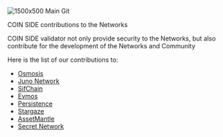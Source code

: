 ![1500x500 Main Git](https://user-images.githubusercontent.com/86729290/191212200-11681623-982d-42d2-9749-9dc74f255880.png)

COIN SIDE contributions to the Networks

COIN SIDE validator not only provide security to the Networks, but also contribute for the development of the Networks and Community

Here is the list of our contributions to:

- [Osmosis](https://github.com/COIN-SIDE/contributions/blob/main/osmosis.md)
- [Juno Network](https://github.com/COIN-SIDE/contributions/blob/main/juno.md)
- [SifChain](https://github.com/COIN-SIDE/contributions/blob/main/sifchain.md)
- [Evmos](https://github.com/COIN-SIDE/contributions/blob/main/evmos.md)
- [Persistence](https://github.com/COIN-SIDE/contributions/blob/main/persistence.md)
- [Stargaze](https://github.com/COIN-SIDE/contributions/blob/main/stargaze.md)
- [AssetMantle](https://github.com/COIN-SIDE/contributions/blob/main/AssetMantle.md)
- [Secret Network](https://github.com/COIN-SIDE/contributions/blob/main/secret.md)
